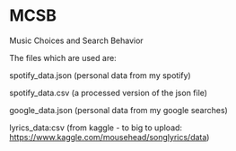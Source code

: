 # MCSB
Music Choices and Search Behavior

The files which are used are:

spotify_data.json (personal data from my spotify)

spotify_data.csv (a processed version of the json file)

google_data.json (personal data from my google searches)

lyrics_data:csv (from kaggle - to big to upload: https://www.kaggle.com/mousehead/songlyrics/data)
